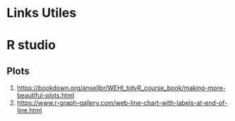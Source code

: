 # Links Utiles
# R studio
## Plots
1. https://bookdown.org/ansellbr/WEHI_tidyR_course_book/making-more-beautiful-plots.html
2. https://www.r-graph-gallery.com/web-line-chart-with-labels-at-end-of-line.html
